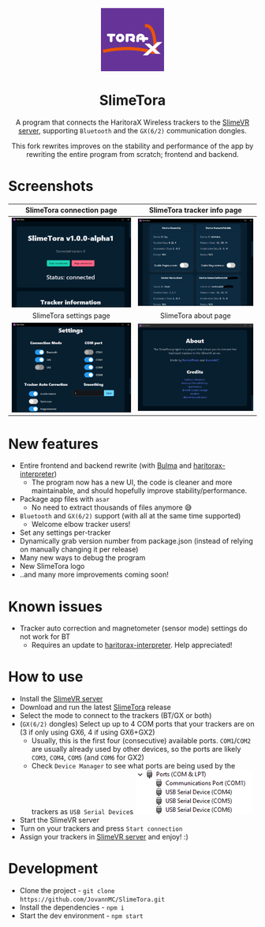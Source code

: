 <!--suppress HtmlDeprecatedAttribute -->
<div align="center">
<img src="docs/icon.png" width="128px">


# SlimeTora
A program that connects the HaritoraX Wireless trackers to the [SlimeVR server](https://docs.slimevr.dev/server/index.html), supporting `Bluetooth` and the `GX(6/2)` communication dongles.

This fork rewrites improves on the stability and performance of the app by rewriting the entire program from scratch; frontend and backend.

</div>

# Screenshots

| SlimeTora connection page | SlimeTora tracker info page |
|:-:|:-:|
| ![SlimeTora connection page](docs/slimetora_ss_1.png) | ![SlimeTora tracker info page](docs/slimetora_ss_2.png) |
| SlimeTora settings page | SlimeTora about page |
| ![SlimeTora settings page](docs/slimetora_ss_3.png) | ![SlimeTora about page](docs/slimetora_ss_4.png) |

# New features
+ Entire frontend and backend rewrite (with [Bulma](https://bulma.io/) and [haritorax-interpreter](https://github.com/JovannMC/haritorax-interpreter))
  + The program now has a new UI, the code is cleaner and more maintainable, and should hopefully improve stability/performance.
+ Package app files with `asar`
  + No need to extract thousands of files anymore 😅
+ `Bluetooth` and `GX(6/2)` support (with all at the same time supported)
  + Welcome elbow tracker users!
+ Set any settings per-tracker
+ Dynamically grab version number from package.json (instead of relying on manually changing it per release)
+ Many new ways to debug the program
+ New SlimeTora logo
+ ..and many more improvements coming soon!

# Known issues
- Tracker auto correction and magnetometer (sensor mode) settings do not work for BT
  - Requires an update to [haritorax-interpreter](https://github.com/JovannMC/haritorax-interpreter). Help appreciated!

# How to use
- Install the [SlimeVR server](https://docs.slimevr.dev/server/index.html)
- Download and run the latest [SlimeTora](https://github.com/JovannMC/SlimeTora/releases/latest) release
- Select the mode to connect to the trackers (BT/GX or both)
- (`GX(6/2)` dongles) Select up up to 4 COM ports that your trackers are on (3 if only using GX6, 4 if using GX6+GX2)
  - Usually, this is the first four (consecutive) available ports. `COM1`/`COM2` are usually already used by other devices, so the ports are likely `COM3`, `COM4`, `COM5` (and `COM6` for GX2)
  - Check `Device Manager` to see what ports are being used by the trackers as `USB Serial Device`s
    ![Image of Device Manager under the ports category](docs/comports.png)
- Start the SlimeVR server
- Turn on your trackers and press `Start connection`
- Assign your trackers in [SlimeVR server](https://docs.slimevr.dev/server/index.html) and enjoy! :)

# Development
- Clone the project - `git clone https://github.com/JovannMC/SlimeTora.git`
- Install the dependencies - `npm i`
- Start the dev environment - `npm start`
